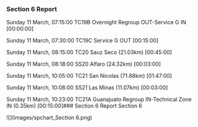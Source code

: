 ### Section 6 Report




Sunday 11 March, 07:15:00 TC19B Overnight Regroup OUT-Service G IN  [00:00:00]

Sunday 11 March, 07:30:00 TC19C Service G OUT  [00:15:00]

Sunday 11 March, 08:15:00 TC20 Sauz Seco (21.03km) [00:45:00]

Sunday 11 March, 08:18:00 SS20 Alfaro (24.32km) [00:03:00]

Sunday 11 March, 10:05:00 TC21 San Nicolas (71.88km) [01:47:00]

Sunday 11 March, 10:08:00 SS21 Las Minas (11.07km) [00:03:00]

Sunday 11 March, 10:23:00 TC21A Guanajuato Regroup IN-Technical Zone IN (0.35km) [00:15:00]### Section 6 Report
Section 6

![](images/spchart_Section 6.png)
